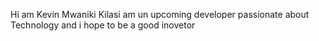 Hi am Kevin Mwaniki Kilasi am un upcoming developer passionate about Technology and i hope to be a good inovetor 
